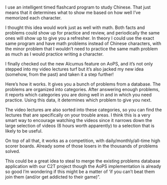 I use an intelligent timed flashcard program to study Chinese. That just means that it determines what to show me based on how well I’ve memorized each character.

I thought this idea would work just as well with math. Both facts and problems could show up for practice and review, and periodically the same ones will show up to give you a refresher. In theory I could use the exact same program and have math problems instead of Chinese characters, with the minor problem that I wouldn’t need to practice the same math problem as much as I would practice writing a character.

I finally checked out the new Alcumus feature on AoPS, and it’s not only stepped into my video lectures turf but it’s also jacked my new idea (somehow, from the past) and taken it a step further!

Here’s how it works. It gives you a bunch of problems from a database. The problems are organized into categories. After answering enough problems, it reports which categories you are doing well in and in which you need practice. Using this data, it determines which problem to give you next.

The video lectures are also sorted into these categories, so you can find the lectures that are specifically on your trouble areas. I think this is a very smart way to encourage watching the videos since it narrows down the large selection of videos (6 hours worth apparently) to a selection that is likely to be useful.

On top of all that, it works as a competition, with daily/monthly/all-time high scorer boards. Already some of those losers in the thousands of problems solved.

This could be a great idea to steal to merge the existing problems database application with our C2T project though the AoPS implementation is already so good I’m wondering if this might be a matter of ‘if you can’t beat them join them (and/or get addicted to their game)”.
